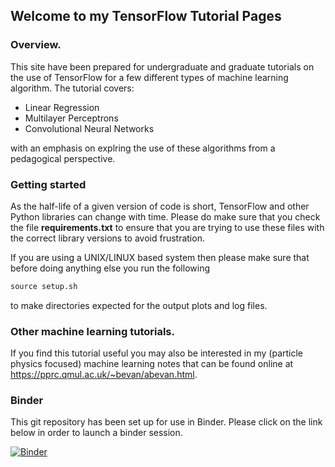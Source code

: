 ## Welcome to my TensorFlow Tutorial Pages

### Overview.

This site have been prepared for undergraduate and graduate tutorials on the use of TensorFlow for a few different types of machine learning algorithm. The tutorial covers:
- Linear Regression
- Multilayer Perceptrons
- Convolutional Neural Networks

with an emphasis on explring the use of these algorithms from a pedagogical perspective.

### Getting started

As the half-life of a given version of code is short, TensorFlow and other Python libraries can change with time. Please do make sure that you check the file **requirements.txt** to ensure that you are trying to use these files with the correct library versions to avoid frustration.

If you are using a UNIX/LINUX based system then please make sure that before doing anything else you run the following 
```markdown
source setup.sh
```
to make directories expected for the output plots and log files.

### Other machine learning tutorials.

If you find this tutorial useful you may also be interested in my (particle physics focused) machine learning notes that can be found 
online at https://pprc.qmul.ac.uk/~bevan/abevan.html. 

### Binder

This git repository has been set up for use in Binder.  Please click on the link below in order to launch a binder session.

[![Binder](https://mybinder.org/badge_logo.svg)](https://mybinder.org/v2/gh/adrianbevan/TensorFlow-Tutorial.git/main)
